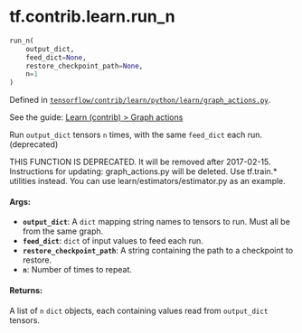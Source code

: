 <div itemscope itemtype="http://developers.google.com/ReferenceObject">
<meta itemprop="name" content="tf.contrib.learn.run_n" />
</div>

# tf.contrib.learn.run_n

``` python
run_n(
    output_dict,
    feed_dict=None,
    restore_checkpoint_path=None,
    n=1
)
```



Defined in [`tensorflow/contrib/learn/python/learn/graph_actions.py`](https://www.tensorflow.org/code/tensorflow/contrib/learn/python/learn/graph_actions.py).

See the guide: [Learn (contrib) > Graph actions](../../../../../api_guides/python/contrib.learn.md#Graph_actions)

Run `output_dict` tensors `n` times, with the same `feed_dict` each run. (deprecated)

THIS FUNCTION IS DEPRECATED. It will be removed after 2017-02-15.
Instructions for updating:
graph_actions.py will be deleted. Use tf.train.* utilities instead. You can use learn/estimators/estimator.py as an example.

#### Args:

* <b>`output_dict`</b>: A `dict` mapping string names to tensors to run. Must all be
    from the same graph.
* <b>`feed_dict`</b>: `dict` of input values to feed each run.
* <b>`restore_checkpoint_path`</b>: A string containing the path to a checkpoint to
    restore.
* <b>`n`</b>: Number of times to repeat.


#### Returns:

A list of `n` `dict` objects, each containing values read from `output_dict`
tensors.